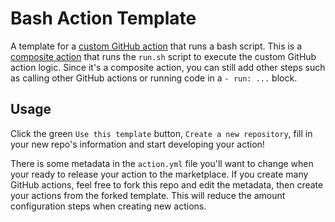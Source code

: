 # Bash Action Template

A template for a [custom GitHub action](https://docs.github.com/en/actions/creating-actions/about-custom-actions) that runs a bash script. This is a [composite action](https://docs.github.com/en/actions/creating-actions/creating-a-composite-action) that runs the `run.sh` script to execute the custom GitHub action logic. Since it's a composite action, you can still add other steps such as calling other GitHub actions or running code in a `- run: ...` block.



## Usage
Click the green `Use this template` button, `Create a new repository`, fill in your new repo's information and start developing your action! 

There is some metadata in the `action.yml` file you'll want to change when your ready to release your action to the marketplace. If you create many GitHub actions, feel free to fork this repo and edit the metadata, then create your actions from the forked template. This will reduce the amount configuration steps when creating new actions.
